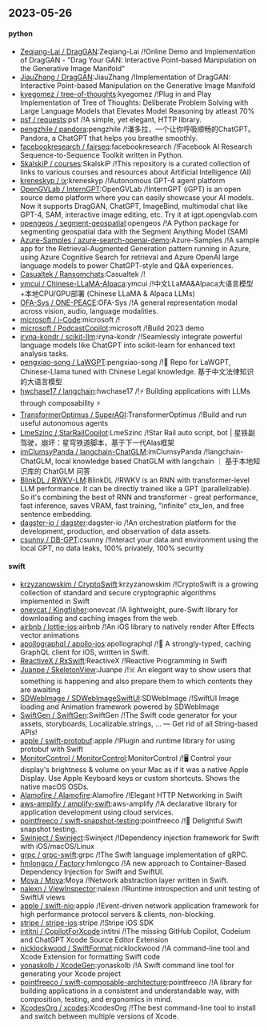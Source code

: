 ## 2023-05-26

#### python
* [Zeqiang-Lai / DragGAN](https://github.com/Zeqiang-Lai/DragGAN):Zeqiang-Lai /!Online Demo and Implementation of DragGAN - "Drag Your GAN: Interactive Point-based Manipulation on the Generative Image Manifold"
* [JiauZhang / DragGAN](https://github.com/JiauZhang/DragGAN):JiauZhang /!Implementation of DragGAN: Interactive Point-based Manipulation on the Generative Image Manifold
* [kyegomez / tree-of-thoughts](https://github.com/kyegomez/tree-of-thoughts):kyegomez /!Plug in and Play Implementation of Tree of Thoughts: Deliberate Problem Solving with Large Language Models that Elevates Model Reasoning by atleast 70%
* [psf / requests](https://github.com/psf/requests):psf /!A simple, yet elegant, HTTP library.
* [pengzhile / pandora](https://github.com/pengzhile/pandora):pengzhile /!潘多拉，一个让你呼吸顺畅的ChatGPT。Pandora, a ChatGPT that helps you breathe smoothly.
* [facebookresearch / fairseq](https://github.com/facebookresearch/fairseq):facebookresearch /!Facebook AI Research Sequence-to-Sequence Toolkit written in Python.
* [SkalskiP / courses](https://github.com/SkalskiP/courses):SkalskiP /!This repository is a curated collection of links to various courses and resources about Artificial Intelligence (AI)
* [kreneskyp / ix](https://github.com/kreneskyp/ix):kreneskyp /!Autonomous GPT-4 agent platform
* [OpenGVLab / InternGPT](https://github.com/OpenGVLab/InternGPT):OpenGVLab /!InternGPT (iGPT) is an open source demo platform where you can easily showcase your AI models. Now it supports DragGAN, ChatGPT, ImageBind, multimodal chat like GPT-4, SAM, interactive image editing, etc. Try it at igpt.opengvlab.com
* [opengeos / segment-geospatial](https://github.com/opengeos/segment-geospatial):opengeos /!A Python package for segmenting geospatial data with the Segment Anything Model (SAM)
* [Azure-Samples / azure-search-openai-demo](https://github.com/Azure-Samples/azure-search-openai-demo):Azure-Samples /!A sample app for the Retrieval-Augmented Generation pattern running in Azure, using Azure Cognitive Search for retrieval and Azure OpenAI large language models to power ChatGPT-style and Q&A experiences.
* [Casualtek / Ransomchats](https://github.com/Casualtek/Ransomchats):Casualtek /!
* [ymcui / Chinese-LLaMA-Alpaca](https://github.com/ymcui/Chinese-LLaMA-Alpaca):ymcui /!中文LLaMA&Alpaca大语言模型+本地CPU/GPU部署 (Chinese LLaMA & Alpaca LLMs)
* [OFA-Sys / ONE-PEACE](https://github.com/OFA-Sys/ONE-PEACE):OFA-Sys /!A general representation modal across vision, audio, language modalities.
* [microsoft / i-Code](https://github.com/microsoft/i-Code):microsoft /!
* [microsoft / PodcastCopilot](https://github.com/microsoft/PodcastCopilot):microsoft /!Build 2023 demo
* [iryna-kondr / scikit-llm](https://github.com/iryna-kondr/scikit-llm):iryna-kondr /!Seamlessly integrate powerful language models like ChatGPT into scikit-learn for enhanced text analysis tasks.
* [pengxiao-song / LaWGPT](https://github.com/pengxiao-song/LaWGPT):pengxiao-song /!🎉
Repo for LaWGPT, Chinese-Llama tuned with Chinese Legal knowledge. 基于中文法律知识的大语言模型
* [hwchase17 / langchain](https://github.com/hwchase17/langchain):hwchase17 /!⚡
Building applications with LLMs through composability
⚡
* [TransformerOptimus / SuperAGI](https://github.com/TransformerOptimus/SuperAGI):TransformerOptimus /!Build and run useful autonomous agents
* [LmeSzinc / StarRailCopilot](https://github.com/LmeSzinc/StarRailCopilot):LmeSzinc /!Star Rail auto script, bot | 星铁副驾驶，崩坏：星穹铁道脚本，基于下一代Alas框架
* [imClumsyPanda / langchain-ChatGLM](https://github.com/imClumsyPanda/langchain-ChatGLM):imClumsyPanda /!langchain-ChatGLM, local knowledge based ChatGLM with langchain ｜ 基于本地知识库的 ChatGLM 问答
* [BlinkDL / RWKV-LM](https://github.com/BlinkDL/RWKV-LM):BlinkDL /!RWKV is an RNN with transformer-level LLM performance. It can be directly trained like a GPT (parallelizable). So it's combining the best of RNN and transformer - great performance, fast inference, saves VRAM, fast training, "infinite" ctx_len, and free sentence embedding.
* [dagster-io / dagster](https://github.com/dagster-io/dagster):dagster-io /!An orchestration platform for the development, production, and observation of data assets.
* [csunny / DB-GPT](https://github.com/csunny/DB-GPT):csunny /!Interact your data and environment using the local GPT, no data leaks, 100% privately, 100% security

#### swift
* [krzyzanowskim / CryptoSwift](https://github.com/krzyzanowskim/CryptoSwift):krzyzanowskim /!CryptoSwift is a growing collection of standard and secure cryptographic algorithms implemented in Swift
* [onevcat / Kingfisher](https://github.com/onevcat/Kingfisher):onevcat /!A lightweight, pure-Swift library for downloading and caching images from the web.
* [airbnb / lottie-ios](https://github.com/airbnb/lottie-ios):airbnb /!An iOS library to natively render After Effects vector animations
* [apollographql / apollo-ios](https://github.com/apollographql/apollo-ios):apollographql /!📱
A strongly-typed, caching GraphQL client for iOS, written in Swift.
* [ReactiveX / RxSwift](https://github.com/ReactiveX/RxSwift):ReactiveX /!Reactive Programming in Swift
* [Juanpe / SkeletonView](https://github.com/Juanpe/SkeletonView):Juanpe /!☠️
An elegant way to show users that something is happening and also prepare them to which contents they are awaiting
* [SDWebImage / SDWebImageSwiftUI](https://github.com/SDWebImage/SDWebImageSwiftUI):SDWebImage /!SwiftUI Image loading and Animation framework powered by SDWebImage
* [SwiftGen / SwiftGen](https://github.com/SwiftGen/SwiftGen):SwiftGen /!The Swift code generator for your assets, storyboards, Localizable.strings, … — Get rid of all String-based APIs!
* [apple / swift-protobuf](https://github.com/apple/swift-protobuf):apple /!Plugin and runtime library for using protobuf with Swift
* [MonitorControl / MonitorControl](https://github.com/MonitorControl/MonitorControl):MonitorControl /!🖥
Control your display's brightness & volume on your Mac as if it was a native Apple Display. Use Apple Keyboard keys or custom shortcuts. Shows the native macOS OSDs.
* [Alamofire / Alamofire](https://github.com/Alamofire/Alamofire):Alamofire /!Elegant HTTP Networking in Swift
* [aws-amplify / amplify-swift](https://github.com/aws-amplify/amplify-swift):aws-amplify /!A declarative library for application development using cloud services.
* [pointfreeco / swift-snapshot-testing](https://github.com/pointfreeco/swift-snapshot-testing):pointfreeco /!📸
Delightful Swift snapshot testing.
* [Swinject / Swinject](https://github.com/Swinject/Swinject):Swinject /!Dependency injection framework for Swift with iOS/macOS/Linux
* [grpc / grpc-swift](https://github.com/grpc/grpc-swift):grpc /!The Swift language implementation of gRPC.
* [hmlongco / Factory](https://github.com/hmlongco/Factory):hmlongco /!A new approach to Container-Based Dependency Injection for Swift and SwiftUI.
* [Moya / Moya](https://github.com/Moya/Moya):Moya /!Network abstraction layer written in Swift.
* [nalexn / ViewInspector](https://github.com/nalexn/ViewInspector):nalexn /!Runtime introspection and unit testing of SwiftUI views
* [apple / swift-nio](https://github.com/apple/swift-nio):apple /!Event-driven network application framework for high performance protocol servers & clients, non-blocking.
* [stripe / stripe-ios](https://github.com/stripe/stripe-ios):stripe /!Stripe iOS SDK
* [intitni / CopilotForXcode](https://github.com/intitni/CopilotForXcode):intitni /!The missing GitHub Copilot, Codeium and ChatGPT Xcode Source Editor Extension
* [nicklockwood / SwiftFormat](https://github.com/nicklockwood/SwiftFormat):nicklockwood /!A command-line tool and Xcode Extension for formatting Swift code
* [yonaskolb / XcodeGen](https://github.com/yonaskolb/XcodeGen):yonaskolb /!A Swift command line tool for generating your Xcode project
* [pointfreeco / swift-composable-architecture](https://github.com/pointfreeco/swift-composable-architecture):pointfreeco /!A library for building applications in a consistent and understandable way, with composition, testing, and ergonomics in mind.
* [XcodesOrg / xcodes](https://github.com/XcodesOrg/xcodes):XcodesOrg /!The best command-line tool to install and switch between multiple versions of Xcode.
